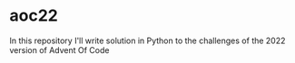 # aoc22
In this repository I'll write solution in Python to the challenges of the 2022 version of Advent Of Code
